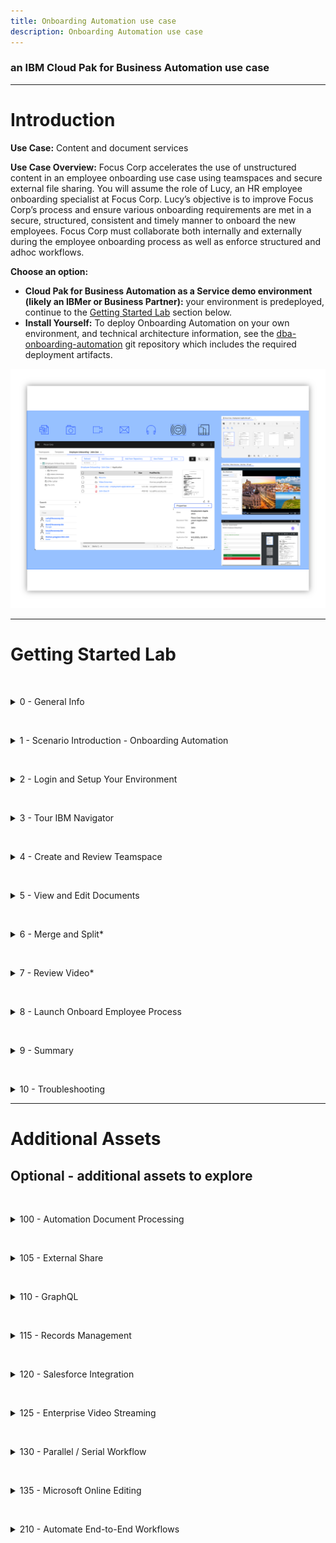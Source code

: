 ```yaml
---
title: Onboarding Automation use case
description: Onboarding Automation use case
---
```


### an IBM Cloud Pak for Business Automation use case

***

# Introduction

**Use Case:** Content and document services

**Use Case Overview:** Focus Corp accelerates the use of unstructured content in an employee onboarding use case using teamspaces and secure external file sharing. You will assume the role of Lucy, an HR employee onboarding specialist at Focus Corp. Lucy’s objective is to improve Focus Corp’s process and ensure various onboarding requirements are met in a secure, structured, consistent and timely manner to onboard the new employees. Focus Corp must collaborate both internally and externally during the employee onboarding process as well as enforce structured and adhoc workflows. 

**Choose an option:**

  * **Cloud Pak for Business Automation as a Service demo environment (likely an IBMer or Business Partner):** your environment is predeployed, continue to the [Getting Started Lab](#getting-started-lab) section below.
  * **Install Yourself:** To deploy Onboarding Automation on your own environment, and technical architecture information, see the <a href="https://github.com/ibm-cloud-architecture/dba-onboarding-automation" target="_blank">dba-onboarding-automation</a> git repository which includes the required deployment artifacts.

 ![10](./images/010-Intro-OnboardingAutomation.png)

***

# Getting Started Lab

<a name="lab-section-0"></a>
<br/>
<details>
<summary>0 - General Info</summary>

<br/>

Below are some of the icons used throughout this lab

> ℹ️ &nbsp; &nbsp; **Informational note**

> ⚠️  &nbsp; &nbsp;**Warning note**

> ﹡ &nbsp; &nbsp; **Sections identified with a ﹡ indicates that the section may require deeper technical expertise <br />
&nbsp; &nbsp; &nbsp; &nbsp; &nbsp; and should be skipped by non-technical users**

</details>

<a name="lab-section-1"></a>
<br/>
<details>
<summary>1 - Scenario Introduction - Onboarding Automation</summary>

<br/>

**Use Case Overview**

<br/>

Employee applicant (John Doe) submitted an employee application and video interview along with other materials as part of the employment application process. During this process, HR processors initially reviewed the employment application making comments and annotations on the document along with entering video bookmarks, allowing additional reviewers to quickly locate key responses. Lucy along with other reviewers are able to review all the information and documents pertaining to applicant John Doe in the teamspace in a consistent and secure manner using an intuitive user-interface. Some of the information such as the applicant's SSN, is available on some of the documents but they are redacted so that only reviewers with the appropriate permission are able to see the redacted content. The use of video bookmarks also allows Lucy to quickly jump to key sections of the video without necessarily having to watch the entire video. Finally, Lucy is able to integrate with enterprise workflow to launch additional manual and automated processes.

<br/>

**Discovery Map**

<br/>

![44](./images/000-Intro-DiscoveryMap.png)

<br/>

[Go to top](#lab-section-1) | [Go to Getting Started Lab](#getting-started-lab)
</details>

<a name="lab-section-2"></a>
<br/>

<details>

<summary>2 - Login and Setup Your Environment</summary>

<br/>

This demo requires the use of a Cloud Pak for Business Automation, select one of the options below to access an environment

<br/>

<a name="lab-section-2a"></a>
<br/>
<details>
<summary style="margin-left: 40px">Option 2A - Using a Cloud Pak for Business Automation as a Service environment (likely an IBMer or Business Partner)?</summary>

<br/>

<p style="margin-left: 40px">

IBM maintains multiple SaaS tenants that can be reserved and accessed by both IBMers and Business Partners.    

<br/>

Please login to IBM Technology Zone and navigate to <a href="https://techzone.ibm.com/collection/5fdfcf8b99cf35001ee4954d" target="_blank">here</a> to reserve an environment.  

<br/>

1\. Once you have access to an environment, please continue here:  
&nbsp; &nbsp; &nbsp; • &nbsp; Enablement Users, your environment setup should already be completed, please continue.  
&nbsp; &nbsp; &nbsp; • &nbsp; Demo Users, once your account administrator completes the below setup and provides you access, please continue.  
&nbsp; &nbsp; &nbsp; • &nbsp; Administrator Users, please reference the <a href="https://techzone.ibm.com/collection/business-automation-saas#tab-2" target="_blank">Administration Guide</a> (IBM only) for any additional setup information including onboarding users.  
&nbsp; &nbsp; &nbsp; &nbsp; &nbsp; &nbsp; Note: navigate to the **Demo tenants** tab after login.  

<br/>

2\. Login to your Cloud Pak for Business Automation as a Service demo environment <a href="http://automationcloud.ibm.com" target="_blank">here</a> to access your portal.  

<br/>

3\. Open the menu in the upper left  

<br/>

4\. Select **Production** and then **Run**  

<br/>

![11](./images/001c-Portal.png)

<br/>

5\. Click the **Business Automation Apps** tile to launch the Business Automation Navigator desktop  

<br/>

![11](./images/001d-Portal.png)

<br/>

6\. Wait for the desktop to load in a new browser window/tab (it can take some time)  

<br/>

7\. Start by reviewing the available demos, they all represent a business automation use case so you can easily get started.  

<br/>

![11](./images/001d-BAN.png)

<br/>

8\. When ready, click the **Onboarding Automation** tile to launch the demo.  

<br/>

![13](./images/Application01b.png)

<br/>

9\. Check the tabs to learn more about the demo  
&nbsp; &nbsp;&nbsp; &nbsp; a\. **Storyboard**  
&nbsp; &nbsp;&nbsp; &nbsp; b\. **Discovery Map**  

<br/>

![13](./images/Application03-Tabs.png)

<br/>

10\. Navigate to the **Run the demo!** tab and then click on the picture of the **Lucy - HR Employee Onboarding Specialist**  

<br/>

![13](./images/Application03-Lucy.png)

> Please continue to the next section...

[Go to top](#lab-section-2a) | [Go to Getting Started Lab](#getting-started-lab)
</p>
</details>

<br/>

<a name="lab-section-2b"></a>
<br/>
<details>
<summary style="margin-left: 40px">Option 2B - Are You Using Your Own Environment (not an on Cloud trial/demo)?</summary>

<br/>

<p style="margin-left: 40px">

1\. Standard Users, once your account administrator completes the below setup and provides you access, please continue.    
2\. Administrator Users, expand the following section to access additional information to setup access for yourself and others in your environment:  

<br/>

</p>

<details>
<summary style="margin-left: 80px">Additional Administrator Setup For Your Own Environment</summary>

<p style="margin-left: 80px">

<br/>

See the <a href="https://github.com/ibm-cloud-architecture/dba-onboarding-automation" target="_blank">dba-onboarding-automation</a> git repository to deploy on your own platform.

</p>

<br/>

</details>

> Standard Users, continue here...

<p style="margin-left: 40px">

3\. Ask your administrator for the URL to the desktop in Business Automation Navigator and your login credentials  

4\. Wait for the desktop to load in a new browser window/tab (it can take some time)  

5\. Start by reviewing the available demos, they all represent a business automation use case so you can easily get started.  

<br/>

![11](./images/001d-BAN.png)

<br/>

6\. When ready, click the **Onboarding Automation** tile to launch the demo.  

<br/>

![13](./images/Application01b.png)

<br/>

7\. Check the tabs to learn more about the demo  
&nbsp; &nbsp;&nbsp; &nbsp; a\. **Storyboard**  
&nbsp; &nbsp;&nbsp; &nbsp; b\. **Discovery Map**  

<br/>

![13](./images/Application03-Tabs.png)

<br/>

8\. Navigate to the **Run the demo!** tab and then click on the picture of the **Lucy - HR Employee Onboarding Specialist**  

<br/>

![13](./images/Application03-Lucy.png)

</p>

> Please continue to the next section...

<p style="margin-left: 40px">

[Go to top (Option 2b)](#lab-section-2b) | [Go to Getting Started Lab](#getting-started-lab)

</p>

</details>

<br/>

[Go to top](#lab-section-2) | [Go to Getting Started Lab](#getting-started-lab)
</details>

<a name="lab-section-3"></a>
<br/>
<details>
<summary>3 - Tour IBM Navigator</summary>

#### IBM Navigator is a desktop for an organization's workers to find and organize information.

<br/>

You are now a Human Resources (HR) Onboarding Specialist, Lucy, at Focus Corp reviewing an applicant, John Doe, for employment. As an onboarding specialist, Lucy will use the IBM Navigator user interface to review content submitted by John such as the employment application and video interview.

<br/>

Let's take a quick tour of the **IBM Navigator** user interface.

<br/>

1\. Click on the navigation menu icon in the upper left corner of the screen  

<br/>

The navigation menu icon (also commonly referred to as the hamburger icon) is used to access the navigation menu and features such as **Browse**, **Search**, **Share**, **Teamspaces**, **Work**, **Cases** and **Reports**. Additional features can also be added using plugins. This interface including the top banner, list of features and menu options are configurable through the use of desktops.

<br/>

Note: The **Reports** feature is used for Records Management and may or may not be installed on your environment. Records Management related activities such as declaring a record can be done automatically and also manually using the **Browse** feature. The **Work** and **Cases** feature show workflow tasks assigned to the user and case manager activities (respectively).

<br/>

 ![13](./images/100-Navigator-Hamburger.png)

<br/>

2\. Click the **Browse** feature  

<br/>

 ![44](./images/100-Navigator-BrowseFeature.png)

<br/>

You are now viewing a repository called **Corporate Operations** which is an **IBM FileNet Content Manager** repository. You can also access other repositories and perform cross-repository searches using **CM8** (IBM Content Manager), **CMOD** (IBM Content Manager OnDemand), **Box®** and **CMIS** (Content Management Interoperability Services) compliant repositories like **Alfresco®** and **Microsoft SharePoint®** On-Premises.

<br/>

3\. From the folder structure on the left side of the screen, traverse and click on the **Focus Corp Docs / Human Resources / Onboarded Employees** folder representing content for onboarded employees.  

<br/>

 ![13](./images/110c-Navigator-OnboardedEmployees.png)

<br/>

As shown the diagram above, the center or content area of the screen shows the selected content which may also be used to traverse the folder structure. Additionally, the top of the content area displays the full folder structure of the selected content.

<br/>

4\. Click on the **Selena Swift** checkbox as shown in the diagram below.  

<br/>

Please note that the folder can be selected by either clicking on the checkbox -OR- by clicking on the folder row. If a checkbox is not visible, contact your administrator to enable **Content list checkboxes** at the desktop level. Clicking on the folder name text will select the folder and additionally traverse into the folder.

<br/>

 ![13](./images/115-Navigator-SelenaSwift.png)

<br/>

For onboarded employee – **Selena Swift**, you can see custom folder properties such as the **First Name**, **Last Name**, **Employee ID**, **Onboarded** status and **Hire Date**.

<br/>

5\. Navigate to the **Focus Corp Docs / Human Resources / Onboarded Employees / Selena Swift / Employee Packet** folder and then click on the checkbox for the first document. Next, in the upper-right corner, select the different **Views** (**Details**, **Magazine**, **Filmstrip**). As shown in the diagram below, the **Details** view is shown as the default view.  

<br/>

 ![13](./images/120c-Navigator-EmployeePacket.png)

<br/>

In our example, Focus Corp maintains an **Employee Packet** folder that contains new employee info documents such as the **Confidentiality Agreement** and **Employee Manual**. In the **Details** view, you are able to see the thumbnail and properties of the selected content.

<br/>

6\. Select the **Magazine** view  

<br/>

 ![13](./images/121-Navigator-Magazine.png)

<br/>

In the **Magazine** view, you can now see the same content along with social features such as **Likes**, **Tags**, **Downloads** and **Comments**.

<br/>

7\. Select the **Filmstrip** view. The **Filmstrip** view is very useful for looking at media such pictures. Select the **Photos** folder below the **Employee Packet** folder and then select each picture document.

<br/>

 ![13](./images/122-Navigator-Filmstrip.png)

<br/>

[Go to top](#lab-section-3) | [Go to Getting Started Lab](#getting-started-lab)
</details>

<a name="lab-section-4"></a>
<br/>
<details>
<summary>4 - Create and Review Teamspace</summary>

#### Let’s now look at teamspaces. Teamspaces represent a focused view of the relevant folders, documents and searches that a team needs to complete their tasks.

<br/>

Our use case revolves around Lucy reviewing an existing teamspace for employee applicant John Doe. Typicaly, the teamspace would already be created, processed and reviewed by a few HR processors before reaching Lucy to further review and approve the applicant for onboarding. In this section, you first create an employee onboarding teamspace for the employee applicant John Doe. Next, you will review how a teamspace is used once it is created.

<br/>

<a name="lab-section-41"></a>
<br/>
<details>
<summary style="margin-left: 40px">4.1 - Create Teamspace</summary>
<p style="margin-left: 40px">

<br/>

An **Employee Onboarding** teamspace template should already be available. If not or if you want to learn more about creating teamspace templates, please proceed to the section below - **4.1.1 - Teamspace Template Builder**. Otherwise, proceed to section **4.1.2 - Teamspace Builder**.

<br/>

</p>

<a name="lab-section-411"></a>
<br/>
<details>
<summary style="margin-left: 80px">4.1.1 - Teamspace Template Builder*</summary>
<p style="margin-left: 80px">

> ℹ️ &nbsp; This section is optional, if you do not want to perform this section, please proceed to the next section.

This section covers the creation of a teamspace template using the teamspace template builder.

<br/>

The use of teamspace templates allows for the configuration of the folder hierarchy, documents, search templates, and security in a user-friendly wizard interface which can then be used to create teamspaces in a timely, secure and consistent manner.

<br/>

1\. From the navigation menu, click on **Teamspaces**  

<br/>

 ![13](./images/additional-assets/teamspace-template/100-Teamspace-Feature.png)

<br/>
<br/>

2\. Click on the **Templates** tab and then click on **New Template**  

<br/>

 ![13](./images/additional-assets/teamspace-template/110-New-Teamspace-Template.png)

<br/>

As shown in the diagram below, the **Teamspace Template Builder** is displayed.

<br/>

The teamspace template builder uses a wizard-driven user interface that guides you through the following steps:
- Define Teamspace Template
- Select Searches
- Select Classes or Entry Templates
- Folders and Documents Tree
- Select Roles

<br/>

 ![13](./images/additional-assets/teamspace-template/120-Template-Builder.png)

<br/>
<br/>

3\. Teamspace Template Builder - Define Teamspace Template  

<br/>

Enter a value for the **Template name** and **Template description**. If you are using a shared environment and plan to share the template, please select a value that distinguishes your template from others. In the diagram below, a generic template name and description is used for the employee onboarding use case and specified not to share the template.

<br/>

At this point, you can continue to the next step by clicking on the **Next** button for the remaining configuration items (searches, classes/entry templates, folders/documents and roles). At any point, you can complete the configuration of the template by clicking on the **Finish** button and optionally edit the configuration at a later time.

<br/>

When complete, click on the **Next** button to continue to the next step.

<br/>

 ![13](./images/additional-assets/teamspace-template/130-Define-Teamspace-Template.png)

<br/>
<br/>

4\. Teamspace Template Builder - Select Searches  

<br/>

You will not specify any searches for the teamspace, click the **Next** button to continue to the next step

<br/>

 ![13](./images/additional-assets/teamspace-template/140b-Select-Searches.png)

<br/>
<br/>

5\. Teamspace Template Builder - Select Classes or Entry Templates  

<br/>

This step specifies either document classes or entry templates that can be used to store documents into the teamspace. You will configure this step using classes. As shown in the diagram below, first click the option for **Use classes to add documents**. Select the **Employment Application** and the **Document** classes and click the **Add** button. Finally, click on the **Next** button to continue to the next step.

<br/>

 ![13](./images/additional-assets/teamspace-template/150-Template-Select-Classes.png)

<br/>

>Note: if the **Employment Application** class is not available, please contact your Administrator to make it available to you. Otherwise, selecting the default **Document** is sufficient - you will just not see the custom properties (First Name, Last Name, Application Date) when adding the application document to the teamspace.

<br/>
<br/>

6\. Teamspace Template Builder - Folders and Documents Tree

<br/>

This step configures the folder structure that will be used for the teamspace. Additionally, documents can be added to the folder(s). The use of a common folder structure and default documents provides a consistent process so that any teamspaces created with this template uses a consistent and standardized folder hierarchy and documents.

<br/>

Click **New Folder** and then build the folder structure shown below or create your own custom folder structure. To add a document to a folder, click on the **Add Document** button and add a document. When complete, click on the **Next** button to continue to the last step.

<br/>

 ![13](./images/additional-assets/teamspace-template/160-Folders-Documents-Tree.png)


<br/>
<br/>

7\. Teamspace Template Builder - Select Roles

<br/>

This steps allows you to either associate existing role templates or create custom roles for the teamspace template. Click **New Role**, enter a **Role Name** / **Role Description** and then set the desired permissions for the role.

<br/>

As shown in the diagram below, create one or more the following custom roles: HR - Human Resources, Payroll - Payroll, Manager - Department Manager, IT - Information Technology. Alternatively, you can also select an existing role template available at the bottom and add them to the teamspace template. When complete, click on the **Finish** button to complete the setup of the teamspace template. The teamspace template can be updated at a later time if desired.

<br/>

 ![13](./images/additional-assets/teamspace-template/170b-Select-Roles.png)

<br/>

The teamspace template is now complete, please refer to the next section **4.1.2 Teamspace Builder** to create a teamspace from this template.

<br/>

[Go to top (Teamspace Template Builder)](#lab-section-411) | [Go to Getting Started Lab](#getting-started-lab)

<br/>

</p>

</details>

<a name="lab-section-412"></a>
<br/>
<details>
<summary style="margin-left: 80px">4.1.2 - Teamspace Builder</summary>
<p style="margin-left: 80px">

<br/>

This section covers how to create a teamspace from the **Employee Onboarding** teamspace template that was created in the section above.

<br/>

Download the items below, these items will be added later to the teamspace:
* Employment Application - [Focus Corp - Employment Application.pdf](https://github.com/ibm-cloud-architecture/dba-onboarding-automation/raw/main/content-services/sample-content/Focus%20Corp%20-%20Employment%20Application.pdf)
* Video Interview - <a href="https://ibm.box.com/s/wrg8tk9cx7bi4g23wjk19esxi1rmnl8l" target="_blank">Focus Corp - Video Interview - John Doe - KT.mp4</a>

<br/>

1\. From the navigation menu, click on **Teamspaces**

<br/>

 ![13](./images/additional-assets/teamspace-template/100-Teamspace-Feature.png)

<br/>

2\. Click on the **Teamspaces** tab and then click on **New Teamspace**

<br/>

 ![13](./images/additional-assets/teamspace-template/200b-New-Teamspace.png)

<br/>

As shown in the diagram below, the **Teamspace Builder** is displayed.

<br/>

Similar to the **Teamspace Template Builder**, the **Teamspace Builder** uses a wizard-driven user interface that guides you through the following steps:
- Define Teamspace
- Select Searches
- Select Classes or Entry Templates
- Folders and Documents Tree
- Select Users

<br/>

 ![13](./images/additional-assets/teamspace-template/210-Teamspace-Builder.png)

<br/>

3\. Teamspace Builder - Define Teamspace  

<br/>

Enter a value for the **Template name** and **Template description**. If you are using a shared environment, please select a value that distinguishes your teamspace from others. Next, select the **Employee Onboarding** template or the teamspace template that was created in section **4.1.1 Teamspace Template Builder**.

<br/>

When complete, review the information after the diagram below and then click on the **Next** button to continue to the next step.

<br/>

![13](./images/additional-assets/teamspace-template/220-Define-Teamspace.png)

<br/>

You can directly build the teamspace or you can specify the teamspace template that contains some predefined configuration settings. Using the template allows us to consistently build the teamspace ensuring the proper folder, documents, searches and roles are configured for every new project. At the same time, you are also able to slightly modify these settings as you create the teamspace for any additional configuration that may be needed for the specific teamspace.

<br/>

At this point, you can continue to the next step by clicking on the **Next** button for the remaining configuration items (searches, classes/entry templates, folders/documents and roles). At any point, you can complete the configuration of the template by clicking on the **Finish** button and optionally edit the configuration at a later time.

<br/>

When complete, click on the **Next** button to continue to the next step.

<br/>

4\. Teamspace Builder - Select Searches

<br/>

Any saved searches that were included in the teamspace template should be listed in the **Selected searches** area. If desired, add any searches that you would like to be included in the teamspace. When complete, click the **Next** button to continue to the next step.

<br/>

![13](./images/additional-assets/teamspace-template/230-Select-Searches.png)

<br/>

5\. Teamspace Builder - Select Classes or Entry Templates

<br/>

This step identifies the classes or entry templates that were configured with the teamspace template. Any document classes or entry templates that were included in the teamspace template should be listed in the **Selected Classes / Entry Templates** area.

<br/>

Click the **Next** button

<br/>

![13](./images/additional-assets/teamspace-template/240-Teamspace-Select-Classes.png)


<br/>

6\. Teamspace Builder - Folders and Documents Tree

<br/>

As shown below, the folder structure and associated documents were automatically created based on the teamspace template. In this step, you will add the [Employment Application](https://github.com/ibm-cloud-architecture/dba-onboarding-automation/raw/main/content-services/sample-content/Focus%20Corp%20-%20Employment%20Application.pdf) into **Application** folder.

<br/>

Right-click on the **Application** folder and click on **Add Document from Local Drive**

<br/>

![13](./images/additional-assets/teamspace-template/250-Add-Application.png)

<br/>

7\. Teamspace Builder - Folders and Documents Tree - Add Document - Employment Application

<br/>

As shown in the diagram below, enter the following:  
  1\. File name - **Focus Corp - Employment Application.pdf**  
  2\. Class - **Employment Application**  
  3\. First Name - **John**  
  4\. Last Name - **Doe**  
  5\. Application Date - select any date  

<br/>

When complete, click on the **Add** button

<br/>

![13](./images/additional-assets/teamspace-template/255b-Add-Document.png)

<br/>

8\. Teamspace Builder - Folders and Documents Tree - Add Document - Video Interview

<br/>

Using the same process as the step above, add the <a href="https://ibm.box.com/s/wrg8tk9cx7bi4g23wjk19esxi1rmnl8l" target="_blank">Video Interview</a> into the **Application / Video Interview** folder.

<br/>

As shown in the diagram below, enter the following:  
  1\. File name: Choose Files - **Focus Corp - Video Interview - John Doe - KT.mp4**  
  2\. Class - **Document**  

<br/>

When complete, click on the **Add** button

<br/>

![13](./images/additional-assets/teamspace-template/258-Add-Video.png)

<br/>

9\. Teamspace Builder - Select Users

<br/>

As shown in the diagram below, your user name should be identified as an owner of the teamspace. To add yourself to another role, click on a role in the **Available roles** area. To add additional users to the teamspace, click on **Add Users and Groups...** and add any additional users or groups to the teamspace.

<br/>

When complete, click the **Finish** button to complete the setup of your teamspace.

<br/>

![13](./images/additional-assets/teamspace-template/260-Teamspace-Users.png)

<br/>

[Go to top (Teamspace Builder)](#lab-section-412) | [Go to Getting Started Lab](#getting-started-lab)
</p>
</details>

<br/>

<p style="margin-left: 40px">

[Go to top (Create Teamspace)](#lab-section-41) | [Go to Getting Started Lab](#getting-started-lab)
</p>
</details>

<br/>

<a name="lab-section-42"></a>
<br/>
<details>
<summary style="margin-left: 40px">4.2 - Review Teamspace</summary>

<p style="margin-left: 40px">

<br/>

1\. From the navigation menu, select **Teamspaces**  

<br/>

 ![13](./images/200-Teamspace-Feature.png)

<br/>

A list of teamspaces should be displayed. In the diagram below, the  **Employee Onboarding - John Doe** teamspace is highlighted.

<br/>

 ![13](./images/210-Teamspaces.png)

> Note: Please use the teamspace that was created in **4.1.2 - Teamspace Builder**. Let's refer to this as **your teamspace** going forward.

<br/>

2\. Locate your teamspace and right-click on it and select **Modify**, **Roles**  

<br/>

 ![13](./images/220-Teamspace-Roles.png)

<br/>

A teamspace can be configured with custom roles for granular security permissions. Clicking on a role allows you to view and manage the security permissions of the role. In the diagram below, the **HR - Human Resources** custom role and associated permission are shown. The **Team** tab can also be selected to view and manage users/groups assigned to the role.

<br/>

 ![13](./images/230-Teamspace-Roles-Security.png)

<br/>

3\. Click **Cancel** to exit the **Modify Teamspace** screen  

<br/>

4\. You are now back at the list of teamspaces, click on your teamspace name to view it  

<br/>

 ![13](./images/210-Teamspaces.png)

<br/>

As shown in the digram below, this is your teamspace - note the three sections on the left side of the screen for **Browse** to manage content, **Search** to manage saved searches, **Team** to view members of the teamspace.

<br/>

Note the folder structure in the **Browse** section, this and the associated documents were automatically created using the teamspace template.

<br/>

The middle/main section of the screen displays the content selected in the **Browse** and **Search** section. As shown in the diagram above, the **Application** folder is selected in the **Browse** section with the contents of the folder displayed in the main section.

<br/>

On the right side of the screen, you will see a thumbnail of the document selected in the main section along with a **Properties** section showing the custom document properties associated with the document (**First Name**, **Last Name**, **Application Date**) along with the document **System Properties**.

<br/>

 ![13](./images/240-Teamspace-View.png)

<br/>
<br/>

[Go to top (Review Teamspace)](#lab-section-42) | [Go to Getting Started Lab](#getting-started-lab)
</p>
</details>

<br/>

<a name="lab-section-43"></a>
<br/>
<details>
<summary style="margin-left: 40px">4.3 - Prepare Teamspace Content*</summary>
<p style="margin-left: 40px">

> ⚠️ &nbsp; **This section is optional and covers the preparation of teamspace content, if you do not want to perform this section, please proceed to the next section. The preparation of the Employment Application document assumes you have familiarity with creating annotations.**

The following teamspace content will be prepared in this section:

<br/>

* **Employment Application**: prepare the document with initial annotations for lab section **5 - View and Edit Documents**

<br/>

* **Video Interview**: prepare the video with intial bookmarks for lab section **7 - Review Video**.

<br/>

<a name="lab-section-431"></a>
<br/>
<details>
<summary style="margin-left: 80px">4.3.1 - Prepare Employment Application</summary>
<p style="margin-left: 80px">

<br/>

You will create annotations to the application document in prepartion for section **5 - View and Edit Documents**.

<br/>

1\. Continuing from section [4.2 - Review Teamspace](#lab-section-42) - open your teamspace and open the application document (Focus Corp - Employment Application.pdf)  

<br/>

![13](./images/300-Application-Document.png)

<br/>

2\. Using the diagram below as a reference, create the following annotations/comments:  
&nbsp; &nbsp; &nbsp; &nbsp; a\. Redaction annotation on the Social Security Number with redaction reason **Social Security Number**  
&nbsp; &nbsp; &nbsp; &nbsp; b\. Highlight annotation on the salary desired amount (85,000)  
&nbsp; &nbsp; &nbsp; &nbsp; c\. Sticky note annotation with text: Salary request exceeds job posting - please review  
&nbsp; &nbsp; &nbsp; &nbsp; d\. Text annotation with text: Salary request exceeds job posting - please review  
&nbsp; &nbsp; &nbsp; &nbsp; e\. Stamp annotation with the **Received date** stamp  
&nbsp; &nbsp; &nbsp; &nbsp; f\. Stamp annotation with the **Reviewed date** stamp  
&nbsp; &nbsp; &nbsp; &nbsp; g\. Document comment with comment: Salary request exceeds job posting - please review  
&nbsp; &nbsp; &nbsp; &nbsp; h\. Document comment with comment: Salary adjust was approved, please proceed with this candidate  
&nbsp; &nbsp; &nbsp; &nbsp; i\. Document comment with comment: This is a test comment, right-click this comment and select Edit/Delete to edit or delete this comment  

<br/>

![13](./images/305-Annotations.png)

<br/>

3\. When complete, click on the **Save** icon to save your updates and then the **X** icon to exit the viewer.  

<br/>

![13](./images/302-Annotation-Save.png)

<br/>

[Go to top (Prepare Employment Application)](#lab-section-431) | [Go to Getting Started Lab](#getting-started-lab)

<br/>

</p>

</details>

<a name="lab-section-432"></a>
<br/>
<details>
<summary style="margin-left: 80px">4.3.2 - Prepare Video Interview</summary>
<p style="margin-left: 80px">

<br/>

You will create video bookmarks to the video interview in prepartion for section **7 - Review Video**

<br/>

1\. From your teamspace, click on the video name (Focus Corp - Video Interview - John Doe - KT.mp4) in the folder: **Employee Onboarding \ Application \ Video Interview**.  

<br/>

 ![13](./images/380-Video-Launch.png)

<br/>

2\. Click on the **Open in New Window** icon in the upper right corner of the viewer to open the viewer in a new window so you can access the video bookmark feature.  

<br/>

 ![13](./images/382-Video-OpenNewWindow.png)

<br/>

3\. Locate a time in the video to create a bookmark. This can be done by playing the video and pausing at the desired location. Once you have a good idea where to place the bookmark, click on **Bookmarks**, **New Bookmark** and then enter the **Name** and optionally the **Description**. If necessary, adjust the **Start Time** to the desired time in the video. Lastly, click on the **Ok** button to save the bookmark.  

<br/>

These are the bookmarks that should be created - please create at least 2-3 of these bookmarks
  1\. Tell me about yourself (00:00:07)  
  2\. Why shoud we hire you? (00:00:31)  
  3\. Why did you leave your last job? (00:00:51)  
  4\. What is your greatest weakness? (00:01:05)  
  5\. What are your greatest strength? (00:01:21)  
  6\. Where do you see yourself in 5 years? (00:01:42)  
  7\. What do you like to do outside of work? (00:01:57)  

<br/>

 ![13](./images/383-Video-New-Bookmark-Add.png)

<br/>

When complete, exit the viewer.

<br/>

[Go to top (Prepare Video Interview)](#lab-section-432) | [Go to Getting Started Lab](#getting-started-lab)
</p>
</details>

<br/>

[Go to top (Prepare Teamspace Content)](#lab-section-43) | [Go to Getting Started Lab](#getting-started-lab)
</p>
</details>

<br/>

[Go to top (Create and Review Teamspace)](#lab-section-4) | [Go to Getting Started Lab](#getting-started-lab)
</details>


<a name="lab-section-5"></a>
<br/>
<details>
<summary>5 - View and Edit Documents</summary>


> ℹ️ &nbsp; Use the application document (**Focus Corp - Employment Application.pdf**) that was added to the teamspace in section [4.1.2 - Teamspace Builder](#lab-section-412). This document represents the employee applicant's employment application and also contains an I9 document which will you split into a second document using the **Merge and Split** option. Additional, please review section [4.3.1 - Prepare Employment Application](#lab-section-431) for the initial annotations that should be placed on the application document.

1\. From your teamspace, click on the application document (Focus Corp - Employment Application.pdf)  

<br/>

 ![13](./images/300-Application-Document.png)

<br/>
<br/>

2\. Review the different areas of the viewer including the various tools/icons as shown in the diagram below.  

<br/>

> ℹ️ &nbsp; Hovering the mouse over each tool displays a tool tip identifying the purpose of the tool.

 ![13](./images/300b-Viewer-Overview.png)

<br/>

3\. From view settings area of the screen, click on the **Fit to window** icon to fit a full page of the document in the display  

 ![13](./images/310c-Viewer-Fit.png)

<br/>

As displayed in the diagram above, the page should now fit in the display window. You can now see the full page of the document including all the redactions and annotations on the first page. Annotations allow you to mark up a document with items such as lines, rectangles, redactions, text, highlights, sticky notes, pencil and stamps. Each annotation has security permissions and includes the user and timestamp the annotation was created/modified.

> ℹ️ &nbsp; The annotations displayed in the steps above/below may not be present if you did not create them when you added the document to the teamspace. If so, use the diagram to identify what would have displayed and optionally create the annotation identified in the step. Otherwise, simply ignore the step and continue to the next step.

<br/>

4\. For each redaction and annotation, hover the mouse over the item to see who created the item and the creation timestamp.  

<br/>

 ![13](./images/315-Viewer-Timestamp.png)

<br/>
<br/>

5\. Right-click on a redaction then select the first option which is **Select redaction reason**  

<br/>

 ![13](./images/320c-Viewer-Redaction-Reason.png)

<br/>

As displayed in the diagram above, the reason for the redaction is displayed and can also be set to a different reason if desired. Redaction Reasons use role-based security so that only users within a configured role can see behind the redaction and/or manage the redaction. Additionally, data capture/processing solutions can be configured to automatically redact values such as a Social Security Number and associate with the redaction reason.

<br/>
<br/>

6\. Click **Cancel** to exit out of the **Select Redaction Reason** dialog window.  

<br/>
<br/>

7\. From the annotation toolbar, click on the **Filled rectangle** annotation (also referred to as a redaction). Next, draw a rectangle around the Driver's License value (Y521793367692).  

<br/>

 ![13](./images/322-Viewer-Create-Redaction.png)

<br/>
<br/>

8\. Right-click on the redaction created above and click on the **Edit redaction reason** option to bring up the **Select redaction reason** dialog. From the dialog, select **PII** and then click on the **OK** button.  

<br/>

 ![13](./images/323-Viewer-Set-Redaction-Reason.png)

<br/>
<br/>

9\. On the application document, locate the yellow sticky note on the document and either double-click on the sticky note -OR- right-click on the sticky note and then click on the second menu option for **Edit text**  

<br/>

 ![13](./images/330b-Sticky-Note.png)

<br/>

As displayed in the diagram above, the text for the **Sticky note** annotation is displayed along with the creation/modified timestamp. With appropriate security, you are also able to modify the text. The **Sticky note** in the annotation toolbar is also identified in the diagram if you want to create a new **Sticky note** annotation.

<br/>

To the right of the **Sticky note** annotation on the application document, there is also a **Text** annotation to display text without having to open the annotation.

<br/>
<br/>

10\. In the upper-right corner of the viewer, click on the **View Comments** icon  

<br/>

 ![13](./images/340b-Doc-Comment.png)

<br/>

As displayed in the diagram above, any existing document comments are displayed here. The **Filter** box can be used to search for a specific comment. A new comment can be added by entering text at the bottom of the viewer and then pressing the **Enter** button. If the user has appropriate security, existing comments can be edited or deleted by right-clicking on a comment and then clicking on the **Edit** or **Delete** option as shown in the diagram above.

<br/>

Additionally, document comments can be added directly from the document by right-clicking on the document and then selecting the **Properties** menu option.

<br/>

When complete, click on the **View Comments** icon at the top of the viewer to toggle out of the **View Comments** mode.

<br/>
<br/>

11\. After exiting the **View Comments** mode, review the existing **Stamp** annotations and enter a new **Stamp** annotation by clicking on the **Stamp** annotation in the **Annotations** bar area on the right side of the viewer. Next, click on the **Approved** annotation icon and then click where you want the annotation to be located on the document.  

<br/>

 ![13](./images/350-Stamp.png)

<br/>

As displayed in the diagram above, the existing stamp annotations are shown magnified. These stamp annotations represent when the document was received and reviewed. After clicking on the **Approved** stamp annotation, the **Stamp** annotation should now appear on the document with your email address along with the date.

<br/>

When complete, click on the **Save** icon to save the document with the newly created annotation.

<br/>
<br/>

12\. Click on the **Thumbnails view** icon from the bottom of the viewer.  

<br/>

 ![13](./images/360-Thumbnail.png)

<br/>

As displayed in the diagram above, the thumbnails of each page of the document are displayed.

<br/>

 ![13](./images/362-Thumbnail-Size.png)

<br/>

<br/>

Congratulations, you completed the **View and Edit Documents** steps. Please note the additional features to view and edit documents:
  - IBM Content Navigator Edit Service – edit directly in any desktop application
  - IBM Navigator Sync – sync and collaborate on documents directly from a computer desktop or mobile device
  - IBM Navigator Mobile – access, manage and sync content on your mobile device
  - IBM Navigator for Microsoft Office® –  access and manage content within Microsoft Office
  - Microsoft Office Online Editing® –  collaborative editing using Microsoft Office 365® or Microsoft Office Online Server®
  - IBM Enterprise Video Streaming – stream video with automatic caption generation and automated transcoding for multiple bitrates, video size and quality

<br/>

[Go to top](#lab-section-5) | [Go to Getting Started Lab](#getting-started-lab)
</details>

<a name="lab-section-6"></a>
<br/>
<details>
<summary>6 - Merge and Split*</summary>

> ℹ️ &nbsp; This section is optional, if you do not want to perform this section, please proceed to the next section.

Continuing from the previous section viewing the thumbnails of the application document - the first five pages represent the actual application document. The next four pages is an **I9 - Employment Verification** document that does not belong in the same document. You will use the **Merge and Split** feature to first create a copy of our document and then remove the first five pages to create a separate I9 document. Next, you will remove the last four pages of our employment application document so that it only contains the correct pages.

<br/>
<br/>

1\. From the upper-right corner of the viewer, select the **Open in New Window** icon to open the viewer in a separate window which allows us to select the **Merge and Split** option.  

<br/>

 ![13](./images/370-MergeSplit-Open.png)

<br/>
<br/>

2\. From the separate viewer window, select the **Merge and Split** icon at the top of the viewer.  

<br/>

 ![13](./images/372-MergeSplit-Option.png)

<br/>

As displayed in the diagram below, you are now in the **Merge and Split** mode where you can see the three icons for **Cut**, **Copy** and **Paste**. You are also able to move one or more pages by selecting the page(s) and dragging it to the desired location.

<br/>

 ![13](./images/373-MergeSplit-Main.png)

<br/>
<br/>

3\. Select the **Add document** icon from the top menu bar so that you can create the separate document  

<br/>

 ![13](./images/374-MergeSplit-AddDoc.png)

<br/>

As displayed in the diagram below, the **Add Document** window appears. Update the **Class** property to **Document** and the **Document Title** property to **John Doe - I9**.  Next, click the **Add** button to add the document.

<br/>

 ![13](./images/375c-MergeSplit-DocSave.png)

<br/>
<br/>

5. There should now be two tabs in the document viewer with the second tab representing the newly added **John Doe - I9** document. You want to remove the employee application pages - select the first five pages of the document and then click on the **Cut** icon to remove the selected pages.  

<br/>

 ![13](./images/376-MergeSplit-I9.png)

<br/>
<br/>

6. As shown in diagram below, there should be four document pages. Click on the **Check in document** icon to save and check-in the document to the repository.  

<br/>

 ![13](./images/377-1-MergeSplit-I9CheckIn.png)

<br/>
<br/>

7. Click on the first document tab which is our original employment application document.  

<br/>

 ![13](./images/378-1-MergeSplit.png)

<br/>

8. Select the last four pages of the document and then select the **Cut** icon to remove the I9 document pages.  

<br/>

 ![13](./images/378-2c-MergeSplit-Cut.png)

<br/>

9. Click on the **Check in document** icon to save and check-in the document to the repository.  

<br/>

 ![13](./images/378-3-MergeSplit-Save.png)

<br/>

You can now exit the document viewer to return back to the teamspace.

<br/>
<br/>

[Go to top](#lab-section-6) | [Go to Getting Started Lab](#getting-started-lab)
</details>

<a name="lab-section-7"></a>
<br/>
<details>
<summary>7 - Review Video*</summary>

> ℹ️ &nbsp; This section is optional, if you do not want to perform this section, please proceed to the next section. If you perform this section, please review section [4.3.2 Prepare Video Interview](#lab-section-432) to prepare the video with bookmarks.

Let's now take a look at the video viewer to view and stream videos and audio files.

<br/>

1\. From your teamspace, click on the video name in the folder: **Employee Onboarding \ Application \ Video Interview**.  

<br/>

 ![13](./images/380-Video-Launch.png)

<br/>

Note that selecting the video will also provide a short live preview of the video in the right pane along with the properties of the video.

<br/>
<br/>

2\. Click on the **Open in New Window** icon in the upper right corner of the viewer to open the viewer in a new window so you can access the video bookmark feature.  

<br/>

 ![13](./images/382-Video-OpenNewWindow.png)

<br/>
<br/>

3\. Click on **Bookmarks** on the top left area of the viewer  

<br/>

 ![13](./images/383-Video-Bookmarks.png)

<br/>

After selecting **Bookmarks**, the list of video bookmarks will be displayed. These were manually entered by an HR specialist during the initial application review process. Each bookmark identifies the name of the bookmark, bookmark description, the time of the bookmark and the user who created the bookmark. The use of video bookmarks is very valuable for Focus Corp to be able to quickly review key segments of the video without viewing the entire video. Additionally, the video viewer enables you to view, collaborate and easily stream large video files without requiring any browser plugins.

<br/>

Entering text in the **Filter** field also allows you to search on the name of the bookmark allowing for even faster location of a particular bookmark in the event there are numerous bookmarks. For example, enter **strengths** to quickly go to the bookmark named **What is your greatest strengths**

<br/>
<br/>

4\. From the bookmark list, click on a bookmark and then cycle through the bookmarks by clicking on the **Previous** and/or **Next** buttons  

<br/>

 ![13](./images/384-Video-PreviousNext.png)

<br/>

Notice that the video starts immediately as you click each bookmark with little or no lag. When the video is initially opened, the video can be played right away as the video is streamed in the background.

<br/>
<br/>

5\. Let's now create a new bookmark. Locate a time in the video to create a bookmark. This can be done by playing the video and pausing at the desired location. Once you have a good idea where to place the bookmark, click on **New Bookmark** and then enter the **Name** and optionally the **Description**. If necessary, adjust the **Start Time** to the desired time in the video.  

<br/>

 ![13](./images/385-Video-NewBookmark.png)

<br/>

[Go to top](#lab-section-7) | [Go to Getting Started Lab](#getting-started-lab)
</details>

<a name="lab-section-8"></a>
<br/>
<details>
<summary>8 - Launch Onboard Employee Process</summary>

<br/>

Lucy is now ready to approve the employee applicant, let's trigger a workflow to start the downstream onboarding process.

<br/>

1\. From your teamspace, browse to the **Application** folder and right-click on the employment appliction to select the menu option for **Workflow**, **Launch Process**  

<br/>

 ![13](./images/600-LaunchProcess.png)

<br/>
<br/>

2\. Select the **Onboard Employee** process and click the **OK** button  

<br/>

 ![13](./images/610-LaunchProcess-OnboardEmployee.png)

<br/>
<br/>

3\. Enter any comments in the **Review Request Details**  

<br/>

 ![13](./images/620-LaunchProcess-LaunchUI.png)

<br/>

As shown in the diagram above, the launch screen is displayed with properties such as the **Document Name**, **First Name**, **Last Name**, and **Application Date** automatically populated from the document properties. You are able to view the contents of employement application as a final check and ultimately trigger the process by clicking on the **Launch process** button.

<br/>
<br/>

4\. Click the **Launch process** button to start the process.  

<br/>

 ![13](./images/625-LaunchProcess-Launch.png)

<br/>

Although not fully implemented within this scenario, the process just launched would orchestrate downstream activities to onboard the applicant including manual and automated steps such as sending the offer letter and employee packet, preparing backend systems for enrollment such as benefits, payroll and IT accounts.

<br/>

[Go to top](#lab-section-8) | [Go to Getting Started Lab](#getting-started-lab)
</details>

<a name="lab-section-9"></a>
<br/>
<details>
<summary>9 - Summary</summary>

<br/>

As you saw, content services enables secure and compliant content access through the use of teamspaces, viewing and editing capabilities such as role-based Redactions, merge and split, video bookmarks and finally workflow to automate additional processes. The Cloud Pak for Business Automation provides a powerful, pre-integrated platform including Content Services alongside additional business automation services such as Workflow (BAW), RPA, Decisions (ODM and ADS) and more.

<br/>

Please visit the [Additional Assets](#additional-assets) section for additional features not covered in this lab.

<br/>

[Go to top](#lab-section-9) | [Go to Getting Started Lab](#getting-started-lab)
</details>

<a name="lab-section-10"></a>
<br/>
<details>
<summary>10 - Troubleshooting</summary>

<br/>

1\. Focus Corp folder/documents or Teamspaces are not available  
If using a Cloud Pak for Business Automation as a Service tenant, please ensure you have selected the Production environment.  Otherwise, contact the environment administrator to confirm the set up instructions have been completed.  

<br/>

2\. Navigator Browse - Unable to modify folder and document  
When using an Enablement environment, security permissions are restricted to allow only viewing of folders and documents. One exception is the folder: Corporate Operations / Focus Corp / Human Resources / Onboarded Employees / Unsecured  

<br/>

3\. Launch Onboard Employee Processing  
Chrome is the recommended browser to display the document in the viewer. If using Firefox, you may need to temporarily disable the CSP header to view the document at this time.  For both viewers, ensure the default action to display PDF documents is set to use the browser.  

<br/>

[Go to top](#lab-section-10) | [Go to Getting Started Lab](#getting-started-lab)
</details>

***

# Additional Assets

## Optional - additional assets to explore

<a name="additional-assets-100"></a>
<br/>
<details>
<summary>100 - Automation Document Processing</summary>

<br/>

Video: <a href="https://youtu.be/Y3dyHRjFvxU" target="_blank">Automation Document Processing Overview (3:46)</a>

<br/>

![13](./images/additional-assets/AutomationDocumentProcessingOverview.png)

Traditional document capture solutions cannot meet the document processing demands of today’s digital world. Increased market demand for speed and flexibility, combined with exponential growth in regulatory compliance requirements prevent enterprises from realizing the potential for digital transformation. Applying a full document processing workflow with low-code development tools and advanced AI with deep learning, enterprises can use IBM Automation Document Processing to eliminate manual work across the enterprise.

<br/>

[Go to top](#additional-assets) | [Go to Introduction](#introduction) | [Go to Getting Started Lab](#getting-started-lab)

</details>

<a name="additional-assets-105"></a>
<br/>
<details>
<summary>105 - External Share</summary>

<br/>

Video: <a href="https://youtu.be/DXaPzYLYaGc" target="_blank">Securely Share Content with External Users (3:37)</a>

<br/>

![13](./images/additional-assets/TE-ExternalShare-Thumbnail.png)

<br/>

Content management is a team sport, and some of your team may be trusted external users. In this demo, you'll provide external users access to content in a simplified Navigator interface with security, full access control, and the same redaction of your sensitive or private data.

<br/>

[Go to top](#additional-assets) | [Go to Introduction](#introduction) | [Go to Getting Started Lab](#getting-started-lab)

</details>

<a name="additional-assets-110"></a>
<br/>
<details>
<summary>110 - GraphQL</summary>

<br/>

Video: <a href="https://ibm.biz/SimplifyDevelopmentFileNetGraphQL" target="_blank">Simplify Development using the FileNet GraphQL API (7:18)</a>

<br/>

![13](./images/additional-assets/FileNetGraphQL-Thumbnail-Intro.png)

<br/>

The FileNet GraphQL API enables you to query and manipulate data easily through an intuitive and flexible syntax that simplifies application development for your Content Platform Engine. The API allows you to request the exact information you need and receive predictable results reducing the number of network calls and bandwidth requirements improving performance.

<br/>

[Go to top](#additional-assets) | [Go to Introduction](#introduction) | [Go to Getting Started Lab](#getting-started-lab)

</details>

<a name="additional-assets-115"></a>
<br/>
<details>
<summary>115 - Records Management</summary>

<br/>

Video: <a href="https://youtu.be/a-iOyZdHHv8" target="_blank">Records Management (3:15)</a>

<br/>

![13](./images/additional-assets/RecordsManagement.png)

<br/>

IBM Enterprise Records provides content, processes and connectivity to help you maintain and provide a record of compliance for electronic and physical records. The comprehensive solution enables you to streamline records-based activities and help enforce compliance with retention policies, with or without user participation. Using IBM, you can capture, declare, classify, store and dispose of electronic and physical records according to fiscal, legal and regulatory requirements. IBM Enterprise Records is also available as managed service on cloud and for a containerized deployment in a private or public cloud.

<br/>

[Go to top](#additional-assets) | [Go to Introduction](#introduction) | [Go to Getting Started Lab](#getting-started-lab)

</details>

<a name="additional-assets-130"></a>
<br/>
<details>
<summary>120 - Salesforce Integration</summary>

<br/>

Video: <a href="https://ibm.biz/FileNetSalesforce" target="_blank">Salesforce CRM Content to FileNet (6:29)</a>

<br/>

![13](./images/additional-assets/SalesforceOverview2.png)

Seamlessly connect Salesforce with FileNet Content Manager to eliminate a content silo and manage Salesforce content within the leading, modern FileNet Content Manager platform. This native integration allows Salesforce users to store and manage related content seamlessly in FileNet Content Manager as it relates to Salesforce accounts, cases, opportunities, and more. They will no longer need to switch applications to find related information. With a Salesforce-oriented user experience, this connector will require minimal to no training, and IT teams can take advantage of the feature-rich content management capabilities of FileNet and govern enterprise content in one place.

<br/>

[Go to top](#additional-assets) | [Go to Introduction](#introduction) | [Go to Getting Started Lab](#getting-started-lab)
</details>

<a name="additional-assets-125"></a>
<br/>
<details>
<summary>125 - Enterprise Video Streaming</summary>

<br/>

Video: <a href="https://youtu.be/QGdUarOt9hc" target="_blank">Stream and Manage Video with FileNet Enterprise Video Streaming (3:14)</a>

<br/>

![13](./images/additional-assets/FileNetEVS-Thumbnail.png)

With the FileNet Enterprise Video Streaming connector, you can upload, manage, quickly access video alongside other documents in FileNet Content Manager and search through automatically generated closed captions. IBM’s Enterprise Video Streaming offering features multi-quality streaming and adaptive bit rates to eliminate download delays and provide users with fast access to relevant video moments.

<br/>

[Go to top](#additional-assets) | [Go to Introduction](#introduction) | [Go to Getting Started Lab](#getting-started-lab)
</details>

<a name="additional-assets-130"></a>
<br/>
<details>
<summary>130 - Parallel / Serial Workflow</summary>

<br/>

Coming soon!

<br/>

[Go to top](#additional-assets) | [Go to Introduction](#introduction) | [Go to Getting Started Lab](#getting-started-lab)
</details>

<a name="additional-assets-135"></a>
<br/>
<details>
<summary>135 - Microsoft Online Editing</summary>

<br/>

Coming soon!

<br/>

[Go to top](#additional-assets) | [Go to Introduction](#introduction) | [Go to Getting Started Lab](#getting-started-lab)
</details>

<a name="additional-assets-210"></a>
<br/>
<details>
<summary>210 - Automate End-to-End Workflows</summary>

<br/>

Video: <a href="https://youtu.be/-swuUUNH3nw" target="_blank">Automate End-to-End Workflows (4:40)</a>

<br/>

![13](./images/additional-assets/AutomateEndtoEndWorkflow.png)

<br/>

Automating workflows, including business processes and case work, can both increase productivity and improve customer experience. By using a single workflow automation platform, organizations can quickly scale their business.  This demonstration shows how IBM Business Automation Workflow enables collaboration, integrates with content management, and provides analytics to automate and optimize end-to-end workflows.  

<br/>

[Go to top](#additional-assets) | [Go to Introduction](#introduction) | [Go to Getting Started Lab](#getting-started-lab)
</details>
